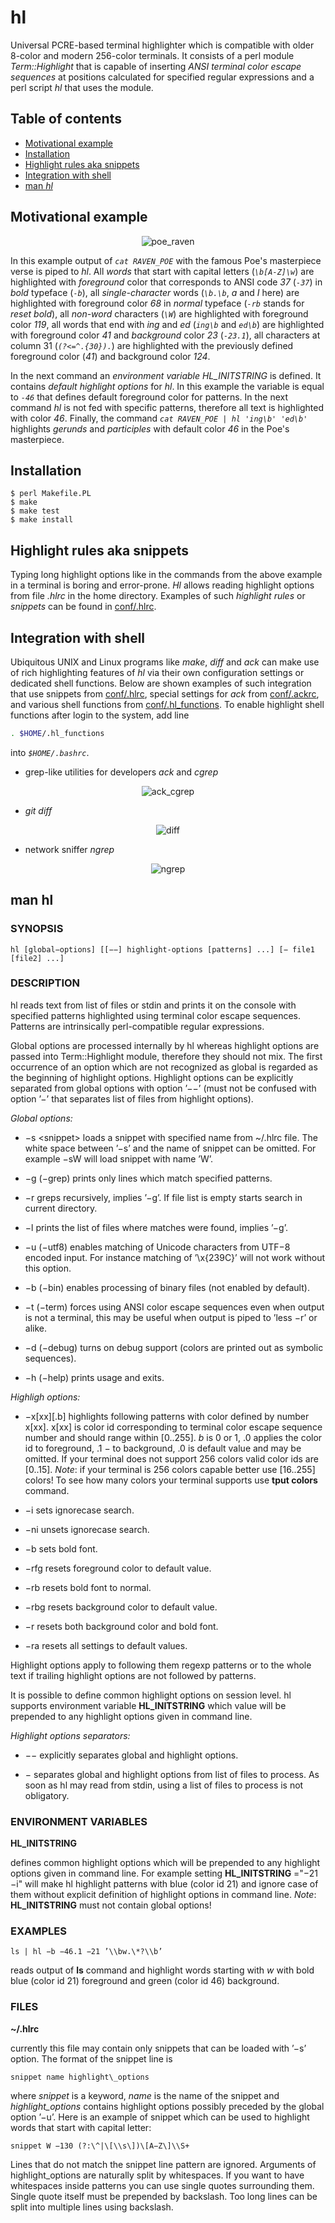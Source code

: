 hl
==

Universal PCRE-based terminal highlighter which is compatible with older 8-color
and modern 256-color terminals. It consists of a perl module *Term::Highlight*
that is capable of inserting *ANSI terminal color escape sequences* at positions
calculated for specified regular expressions and a perl script *hl* that uses
the module.

Table of contents
-----------------

- [Motivational example](#motivational-example)
- [Installation](#installation)
- [Highlight rules aka snippets](#highlight-rules-aka-snippets)
- [Integration with shell](#integration-with-shell)
- [man *hl*](#man-hl)

Motivational example
--------------------

<p align="center">
  <img src="../images/images/POE_RAVEN.png?raw=true" alt="poe_raven"/>
</p>

In this example output of *``cat RAVEN_POE``* with the famous Poe's masterpiece
verse is piped to *hl*. All *words* that start with capital letters
(*``\b[A-Z]\w``*) are highlighted with *foreground* color that corresponds to
ANSI code *37* (*``-37``*) in *bold* typeface (*``-b``*), all *single-character*
words (*``\b.\b``*, *a* and *I* here) are highlighted with foreground color *68*
in *normal* typeface (*``-rb``* stands for *reset bold*), all *non-word*
characters (*``\W``*) are highlighted with foreground color *119*, all words
that end with *ing* and *ed* (*``ing\b``* and *``ed\b``*) are highlighted with
foreground color *41* and *background* color *23* (*``-23.1``*), all characters
at column 31 (*``(?<=^.{30}).``*) are highlighted with the previously defined
foreground color (*41*) and background color *124*.

In the next command an *environment variable* *HL_INITSTRING* is defined. It
contains *default* *highlight options* for *hl*. In this example the variable is
equal to *``-46``* that defines default foreground color for patterns. In the
next command *hl* is not fed with specific patterns, therefore all text is
highlighted with color *46*. Finally, the command *``cat RAVEN_POE | hl 'ing\b'
'ed\b'``* highlights *gerunds* and *participles* with default color *46* in the
Poe's masterpiece.

Installation
------------

```ShellSession
$ perl Makefile.PL
$ make
$ make test
$ make install
```

Highlight rules aka snippets
----------------------------

Typing long highlight options like in the commands from the above example in a
terminal is boring and error-prone. *Hl* allows reading highlight options from
file *.hlrc* in the home directory. Examples of such *highlight rules* or
*snippets* can be found in [conf/.hlrc](conf/.hlrc).

Integration with shell
----------------------

Ubiquitous UNIX and Linux programs like *make*, *diff* and *ack* can make use of
rich highlighting features of *hl* via their own configuration settings or
dedicated shell functions. Below are shown examples of such integration that use
snippets from [conf/.hlrc](conf/.hlrc), special settings for *ack* from
[conf/.ackrc](conf/.ackrc), and various shell functions from
[conf/.hl_functions](conf/.hl_functions). To enable highlight shell functions
after login to the system, add line

```sh
. $HOME/.hl_functions
```

into *``$HOME/.bashrc``*.

- grep-like utilities for developers *ack* and *cgrep*

<p align="center">
  <img src="../images/images/ACK_CGREP.png?raw=true" alt="ack_cgrep"/>
</p>

- *git diff*

<p align="center">
  <img src="../images/images/DIFF.png?raw=true" alt="diff"/>
</p>

- network sniffer *ngrep*

<p align="center">
  <img src="../images/images/NGREP.png?raw=true" alt="ngrep"/>
</p>

man hl
------

### SYNOPSIS

```
hl [global−options] [[−−] highlight-options [patterns] ...] [− file1 [file2] ...]
```

### DESCRIPTION

hl reads text from list of files or stdin and prints it on the console
with specified patterns highlighted using terminal color escape
sequences. Patterns are intrinsically perl-compatible regular
expressions.

Global options are processed internally by hl whereas highlight options
are passed into Term::Highlight module, therefore they should not mix.
The first occurrence of an option which are not recognized as global is
regarded as the beginning of highlight options. Highlight options can be
explicitly separated from global options with option ’−−’ (must not be
confused with option ’−’ that separates list of files from highlight
options).

*Global options:*

- −s &lt;snippet&gt;
      loads a snippet with specified name from \~/.hlrc file. The white space
      between ’−s’ and the name of snippet can be omitted. For example −sW
      will load snippet with name ’W’.

- −g (−grep)
      prints only lines which match specified patterns.

- −r  greps recursively, implies ’−g’. If file list is empty starts search in
      current directory.

- −l  prints the list of files where matches were found, implies ’−g’.

- −u (−utf8)
      enables matching of Unicode characters from UTF−8 encoded input. For
      instance matching of ’\\x{239C}’ will not work without this option.

- −b (−bin)
      enables processing of binary files (not enabled by default).

- −t (−term)
      forces using ANSI color escape sequences even when output is not a
      terminal, this may be useful when output is piped to ’less −r’ or alike.

- −d (−debug)
      turns on debug support (colors are printed out as symbolic sequences).

- −h (−help)
      prints usage and exits.

*Highligh options:*

- −x\[xx\]\[.b\]
      highlights following patterns with color defined by number x\[xx\].
      x\[xx\] is color id corresponding to terminal color escape sequence
      number and should range within \[0..255\]. *b* is 0 or 1, .0 applies the
      color id to foreground, .1 − to background, .0 is default value and may
      be omitted. If your terminal does not support 256 colors valid color ids
      are \[0..15\]. *Note*: if your terminal is 256 colors capable better use
      \[16..255\] colors! To see how many colors your terminal supports use
      **tput colors** command.

- −i  sets ignorecase search.

- −ni unsets ignorecase search.

- −b  sets bold font.

- −rfg
      resets foreground color to default value.

- −rb resets bold font to normal.

- −rbg
      resets background color to default value.

- −r  resets both background color and bold font.

- −ra resets all settings to default values.

Highlight options apply to following them regexp patterns or to the
whole text if trailing highlight options are not followed by patterns.

It is possible to define common highlight options on session level. hl
supports environment variable **HL\_INITSTRING** which value will be
prepended to any highlight options given in command line.

*Highlight options separators:*

- −−  explicitly separates global and highlight options.

- −   separates global and highlight options from list of files to process. As
      soon as hl may read from stdin, using a list of files to process is not
       obligatory.

### ENVIRONMENT VARIABLES

**HL\_INITSTRING**

defines common highlight options which will be prepended to any
highlight options given in command line. For example setting
**HL\_INITSTRING** ="−21 −i" will make hl highlight patterns with blue
(color id 21) and ignore case of them without explicit definition of
highlight options in command line. *Note*: **HL\_INITSTRING** must not
contain global options!

### EXAMPLES

    ls | hl −b −46.1 −21 ’\\bw.\*?\\b’

reads output of **ls** command and highlight words starting with *w*
with bold blue (color id 21) foreground and green (color id 46)
background.

### FILES

**\~/.hlrc**

currently this file may contain only snippets that can be loaded with
’−s’ option. The format of the snippet line is

    snippet name highlight\_options

where *snippet* is a keyword, *name* is the name of the snippet and
*highlight\_options* contains highlight options possibly preceded by the
global option ’−u’. Here is an example of snippet which can be used to
highlight words that start with capital letter:

    snippet W −130 (?:\^|\[\\s\])\[A−Z\]\\S+

Lines that do not match the snippet line pattern are ignored. Arguments
of highlight\_options are naturally split by whitespaces. If you want to
have whitespaces inside patterns you can use single quotes surrounding
them. Single quote itself must be prepended by backslash. Too long lines
can be split into multiple lines using backslash.

